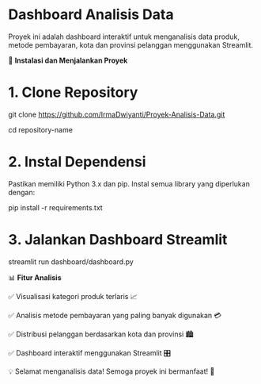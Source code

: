 # Dashboard Analisis Data

Proyek ini adalah dashboard interaktif untuk menganalisis data produk, metode pembayaran, kota dan provinsi pelanggan menggunakan Streamlit.

🚀 **Instalasi dan Menjalankan Proyek**

# 1️. Clone Repository

git clone https://github.com/IrmaDwiyanti/Proyek-Analisis-Data.git

cd repository-name

# 2️. Instal Dependensi

Pastikan memiliki Python 3.x dan pip. Instal semua library yang diperlukan dengan:

pip install -r requirements.txt

# 3️. Jalankan Dashboard Streamlit

streamlit run dashboard/dashboard.py

📊 **Fitur Analisis**

✅ Visualisasi kategori produk terlaris 📈

✅ Analisis metode pembayaran yang paling banyak digunakan 💳

✅ Distribusi pelanggan berdasarkan kota dan provinsi 🏙️

✅ Dashboard interaktif menggunakan Streamlit 🎛️


💡 Selamat menganalisis data! Semoga proyek ini bermanfaat! 🚀
